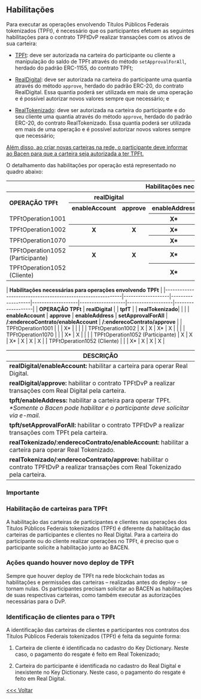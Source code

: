 ## Habilitações

Para executar as operações envolvendo Títulos Públicos Federais tokenizados (TPFt), é necessário que os participantes efetuem as seguintes habilitações para o contrato TPFtDvP realizar transações com os ativos de sua carteira:

- <span style="text-decoration: underline;">TPFt</span>: deve ser autorizada na carteira do participante ou cliente a manipulação do saldo de TPFt através do método `setApprovalForAll`, herdado do padrão ERC-1155, do contrato TPFt;

- <span style="text-decoration: underline;">RealDigital</span>: deve ser autorizada na carteira do participante uma quantia através do método `approve`, herdado do padrão ERC-20, do contrato RealDigital. Essa quantia poderá ser utilizada em mais de uma operação e é possível autorizar novos valores sempre que necessário; e

- <span style="text-decoration: underline;">RealTokenizado</span>: deve ser autorizada na carteira do participante e do seu cliente uma quantia através do método `approve`, herdado do padrão ERC-20, do contrato RealTokenizado. Essa quantia poderá ser utilizada em mais de uma operação e é possível autorizar novos valores sempre que necessário;

<span style="text-decoration: underline;">Além disso, ao criar novas carteiras na rede, o participante deve informar ao Bacen para que a carteira seja autorizada a ter TPFt.</span> 

O detalhamento das habilitações por operação está representado no quadro abaixo:

<table>
  <tr style="font-weight:bold;">
    <th colspan="7" style="text-align:center;">Habilitações necessárias para operações envolvendo TPFt</th>
  </tr>
  <tr>
    <th rowspan="2" style="text-align:left;">OPERAÇÃO TPFt</th>
    <th colspan="2" style="text-align:center;">realDigital</th>
    <th colspan="2" style="text-align:center;">tpfT</th>
    <th colspan="2" style="text-align:center;">realTokenizado</th>
  </tr>
  <tr>
    <th style="text-align:center;">enableAccount</th>
    <th style="text-align:center;">approve</th>
    <th style="text-align:center;">enableAddress</th>
    <th style="text-align:center;">setApprovalForAll</th>
    <th style="text-align:center;">/:enderecoContrato/enableAccount</th>
    <th style="text-align:center;">/:enderecoContrato/approve</th>
  </tr>
  <tr>
    <td>TPFtOperation1001</td>
    <td></td>
    <td></td>
    <th style="text-align:center;">X*</th>
    <td></td>
    <td></td>
    <td></td>
  </tr>
  <tr>
    <td>TPFtOperation1002</td>
    <th style="text-align:center;">X</th>
    <th style="text-align:center;">X</th>
    <th style="text-align:center;">X*</th>
    <th style="text-align:center;">X</th>
    <td></td>
    <td></td>
  </tr>
  <tr>
    <td>TPFtOperation1070</td>
    <td></td>
    <td></td>
    <th style="text-align:center;">X*</th>
    <th style="text-align:center;">X</th>
    <td></td>
    <td></td>
  </tr>
  <tr>
    <td>TPFtOperation1052 (Participante)</td>
    <th style="text-align:center;">X</th>
    <th style="text-align:center;">X</th>
    <th style="text-align:center;">X*</th>
    <th style="text-align:center;">X</th>
    <th style="text-align:center;">X</th>
    <th style="text-align:center;">X</th>
  </tr>
  <tr>
    <td>TPFtOperation1052 (Cliente)</td>
    <td></td>
    <td></td>
    <th style="text-align:center;">X*</th>
    <th style="text-align:center;">X</th>
    <th style="text-align:center;">X</th>
    <th style="text-align:center;">X</th>
  </tr>
</table>

| **Habilitações necessárias para operações envolvendo TPFt**                                                                                                                                                            |
|------------------------------------------------------------|-------------------|-------------------|-------------------|-------------------|-------------------|-------------------|
|                      **OPERAÇÃO TPFt**                     | **realDigital**   |                   | **tpfT**          |                   | **realTokenizado**|                   |
|                                                            | **enableAccount** | **approve**       | **enableAddress** | **setApprovalForAll** | **/:enderecoContrato/enableAccount** | **/:enderecoContrato/approve** |
| TPFtOperation1001                                          |                   |                   | X*                |                   |                   |                   |
| TPFtOperation1002                                          | X                 | X                 | X*                | X                 |                   |                   |
| TPFtOperation1070                                          |                   |                   | X*                | X                 |                   |                   |
| TPFtOperation1052 (Participante)                           | X                 | X                 | X*                | X                 | X                 | X                 |
| TPFtOperation1052 (Cliente)                                |                   |                   | X*                | X                 | X                 | X                 |



| **DESCRIÇÃO**                                  |
|----------------------------------------------|
| **realDigital/enableAccount:** habilitar a carteira para operar Real Digital. |
| **realDigital/approve:** habilitar o contrato TPFtDvP a realizar transações com Real Digital pela carteira.                                         |
| **tpft/enableAddress:** habilitar a carteira para operar TPFt. _*Somente o Bacen pode habilitar e o participante deve solicitar via e-mail._                                        |
| **tpft/setApprovalForAll:** habilitar o contrato TPFtDvP a realizar transações com TPFt pela carteira.                                         |
| **realTokenizado/:enderecoContrato/enableAccount:** habilitar a carteira para operar Real Tokenizado.                                        |
| **realTokenizado/:enderecoContrato/approve:** habilitar o contrato TPFtDvP a realizar transações com Real Tokenizado pela carteira.                                        |


### **Importante**

### **Habilitação de carteiras para TPFt**

A habilitação das carteiras de participantes e clientes nas operações dos Títulos Públicos Federais tokenizados (TPFt) é diferente da habilitação das carteiras de participantes e clientes no Real Digital. Para a carteira do participante ou do cliente realizar operações no TPFt, é preciso que o participante solicite a habilitação junto ao BACEN.

### **Ações quando houver novo deploy de TPFt**

Sempre que houver deploy de TPFt na rede blockchain todas as habilitações e permissões das carteiras – realizadas antes do deploy – se tornam nulas. Os participantes precisam solicitar ao BACEN as habilitações de suas respectivas carteiras, como também executar as autorizações necessárias para o DvP.

### **Identificação de clientes para o TPFt**

A identificação das carteiras de clientes e participantes nos contratos dos Títulos Públicos Federais tokenizados (TPFt) é feita da seguinte forma: 

1. Carteira de cliente é identificada no cadastro do Key Dictionary. Neste caso, o pagamento do resgate é feito em Real Tokenizado;

2. Carteira do participante é identificada no cadastro do Real Digital e inexistente no Key Dictionary. Neste caso, o pagamento do resgate é feito em Real Digital.

[<<< Voltar](smartcontracts.md)
